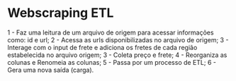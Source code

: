 # Webscraping ETL

 1 - Faz uma leitura de um arquivo de origem para acessar informações como: id e url;
 2 - Acessa as urls disponibilizadas no arquivo de origem;
 3 - Interage com o input de frete e adiciona os fretes de cada região estabelecida no arquivo origem;
 3 - Coleta preço e frete;
 4 - Reorganiza as colunas e Renomeia as colunas;
 5 - Passa por um processo de ETL;
 6 - Gera uma nova saída (carga).

 
